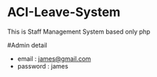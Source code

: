 # ACI-Leave-System
This is Staff Management System based only php

#Admin detail
  * email : james@gmail.com
  * password : james

